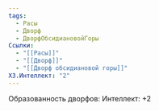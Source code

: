 ```yaml
---
tags:
  - Расы
  - Дворф
  - ДворфОбсидиановойГоры
Ссылки:
  - "[[Расы]]"
  - "[[Дворф]]"
  - "[[Дворф обсидиановой горы]]"
ХЗ.Интеллект: "2"
---
```

Образованность дворфов:
Интеллект: +2









